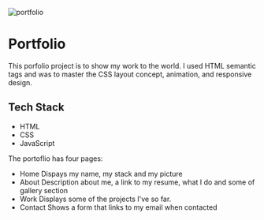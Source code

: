 ![portfolio](https://user-images.githubusercontent.com/73973314/199581688-d5c3f11d-6df9-48a8-8c6f-a59634baa41f.PNG)

# Portfolio

This porfolio project is to show my work to the world. I used HTML semantic tags and was to master the CSS layout concept, animation, and responsive design.

## Tech Stack

* HTML
* CSS
* JavaScript

The portoflio has four pages:
* Home Dispays my name, my stack and my picture
* About Description about me, a link to my resume, what I do and some of gallery section
* Work Displays some of the projects I've so far.
* Contact Shows a form that links to my email when contacted


